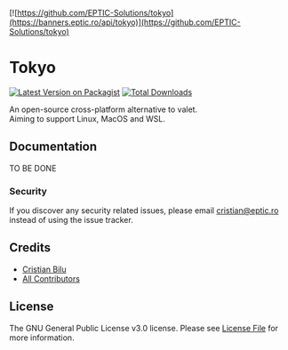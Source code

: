 [![https://github.com/EPTIC-Solutions/tokyo](https://banners.eptic.ro/api/tokyo)](https://github.com/EPTIC-Solutions/tokyo)

# Tokyo

[![Latest Version on Packagist](https://img.shields.io/packagist/v/eptic/tokyo.svg?style=flat-square)](https://packagist.org/packages/eptic/tokyo)
[![Total Downloads](https://img.shields.io/packagist/dt/eptic/tokyo.svg?style=flat-square)](https://packagist.org/packages/eptic/tokyo)

An open-source cross-platform alternative to valet.  
Aiming to support Linux, MacOS and WSL.

## Documentation

TO BE DONE

### Security

If you discover any security related issues, please email cristian@eptic.ro instead of using the issue tracker.

## Credits

- [Cristian Bilu](https://github.com/wizzymore)
- [All Contributors](../../contributors)

## License

The GNU General Public License v3.0 license. Please see [License File](LICENSE.md) for more information.
